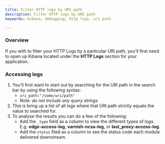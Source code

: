 ```yaml
---
title: Filter HTTP logs by URI path
description: Filter HTTP logs by URI path
keywords: kibana, debugging, http logs, uri path

---
```


### Overview

If you with to filter your HTTP Logs by a particular URI path, you'll first need to open up Kibana located under the **HTTP Logs** section for your application.

### Accessing logs

1. You'll first want to start out by searching for the URI path in the search bar by using the following syntax:
    * `uri_path:"/some/uri/path"`
    * *Note: do not include any query strings*
1. This is bring up a list of all logs where that URI path strictly equals the value to searched for.
1. To analyse the results you can do a few of the following:
    * Add the `_type` field as a column to view the different types of logs. E.g. **edge-access-log**, **varnish-ncsa-log**, or **last_proxy-access-log**.
    * Add the `status` filed as a column to see the status code each module delivered downstream.
